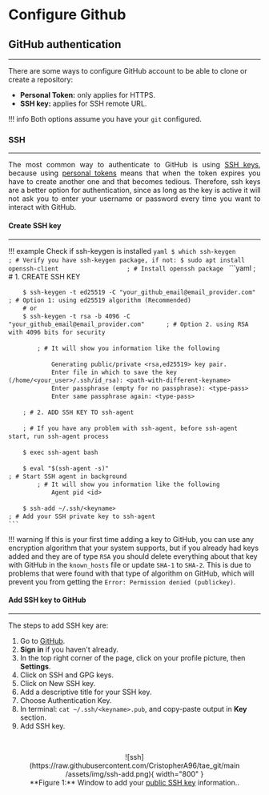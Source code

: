 # Configure Github


## GitHub authentication
---

There are some ways to configure GitHub account to be able to clone or create a repository:

- **Personal Token:** only applies for HTTPS.
- **SSH key:** applies for SSH remote URL.

!!! info
    Both options assume you have your `git` configured.

### SSH
---

<div style="text-align: justify">
The most common way to authenticate to GitHub is using <u>SSH keys</u>, because using <u>personal tokens</u> means that when the token expires you have to create another one and that becomes tedious. Therefore, ssh keys are a better option for authentication, since as long as the key is active it will not ask you to enter your username or password every time you want to interact with GitHub.
</div>

#### Create SSH key
---

!!! example
    Check if ssh-keygen is installed
    ```yaml
        $ which ssh-keygen                                  ; # Verify you have ssh-keygen package, if not:
        $ sudo apt install openssh-client                   ; # Install openssh package
    ```
    ```yaml
        ; # 1. CREATE SSH KEY

        $ ssh-keygen -t ed25519 -C "your_github_email@email_provider.com"          ; # Option 1: using ed25519 algorithm (Recommended)
        # or
        $ ssh-keygen -t rsa -b 4096 -C "your_github_email@email_provider.com"      ; # Option 2. using RSA with 4096 bits for security

            ; # It will show you information like the following
        
                Generating public/private <rsa,ed25519> key pair.
                Enter file in which to save the key (/home/<your_user>/.ssh/id_rsa): <path-with-different-keyname>
                Enter passphrase (empty for no passphrase): <type-pass>
                Enter same passphrase again: <type-pass>
        
        ; # 2. ADD SSH KEY TO ssh-agent
        
        ; # If you have any problem with ssh-agent, before ssh-agent start, run ssh-agent process
        
        $ exec ssh-agent bash
        
        $ eval "$(ssh-agent -s)"                                                    ; # Start SSH agent in background
            ; # It will show you information like the following
                Agent pid <id>
        
        $ ssh-add ~/.ssh/<keyname>                                                  ; # Add your SSH private key to ssh-agent
    ```
!!! warning
    If this is your first time adding a key to GitHub, you can use any encryption algorithm that your system supports, but if you already had keys added and they are of type `RSA` you should delete everything about that key with GitHub in the `known_hosts` file or update `SHA-1` to `SHA-2`. This is due to problems that were found with that type of algorithm on GitHub, which will prevent you from getting the `Error: Permission denied (publickey)`.

#### Add SSH key to GitHub
---

The steps to add SSH key are:

1. Go to <a href="https://github.com/" target="_blank" rel="noopener">GitHub</a>.
2. **Sign in** if you haven't already.
3. In the top right corner of the page, click on your profile picture, then **Settings**.
4. Click on SSH and GPG keys.
5. Click on New SSH key.
6. Add a descriptive title for your SSH key.
7. Choose Authentication Key.
8. In terminal: `cat ~/.ssh/<keyname>.pub`, and copy-paste output in **Key** section.
9. Add SSH key.

<br>
<center>
    <figure markdown>
        ![ssh](https://raw.githubusercontent.com/CristopherA96/tae_git/main/assets/img/ssh-add.png){ width="800" }
        <figcaption>**Figure 1:** Window to add your <u>public SSH key</u> information..</figcaption>
    </figure>
</center>









    